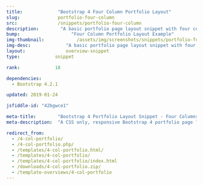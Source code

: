 ```yaml
---
title:             "Bootstrap 4 Four Column Portfolio Layout"
slug:              portfolio-four-column
src:               /snippets/portfolio-four-column
description:	    "A basic portfolio page layout snippet with four content columns and equal card heights built with Bootstrap 4"
bump:			        "Four Column Portfolio Layout Example"
img-thumbnail:	    	  /assets/img/screenshots/snippets/portfolio-four-column.jpg
img-desc:		      "A basic portfolio page layout snippet with four content columns and equal card heights built with Bootstrap 4"
layout:		    	  overview-snippet
type:             snippet

rank:             18

dependencies:     
  - Bootstrap 4.2.1

updated: 2019-01-24

jsfiddle-id: "42bgwce1"

meta-title:        "Bootstrap 4 Portfolio Layout Snippet - Four Columns"
meta-description:  "A CSS only, responsive Bootstrap 4 portfolio page layout example with four columns of content."

redirect_from:
  - /4-col-portfolio/
  - /4-col-portfolio.php/
  - /templates/4-col-portfolio.html/
  - /templates/4-col-portfolio/
  - /templates/4-col-portfolio/index.html
  - /downloads/4-col-portfolio.zip/
  - /template-overviews/4-col-portfolio
---
```

